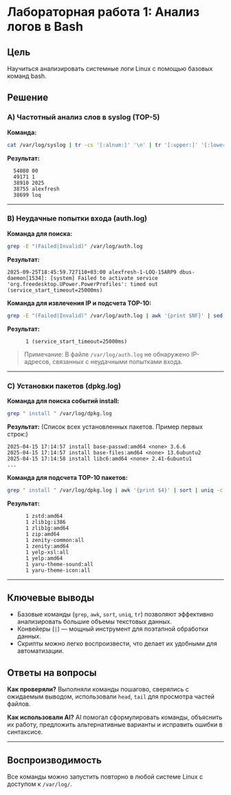 # Лабораторная работа 1: Анализ логов в Bash

## Цель
Научиться анализировать системные логи Linux с помощью базовых команд bash.

## Решение

### A) Частотный анализ слов в syslog (TOP-5)

**Команда:**
```bash
cat /var/log/syslog | tr -cs '[:alnum:]' '\n' | tr '[:upper:]' '[:lower:]' | sort | uniq -c | sort -nr | head -n 5
```

**Результат:**
```
  54080 00
  49171 1
  38910 2025
  38755 alexfresh
  38699 loq
```

---

### B) Неудачные попытки входа (auth.log)

**Команда для поиска:**
```bash
grep -E "(Failed|Invalid)" /var/log/auth.log
```

**Результат:**
```
2025-09-25T18:45:59.727110+03:00 alexfresh-1-LOQ-15ARP9 dbus-daemon[1534]: [system] Failed to activate service 'org.freedesktop.UPower.PowerProfiles': timed out (service_start_timeout=25000ms)
```

**Команда для извлечения IP и подсчета TOP-10:**
```bash
grep -E "(Failed|Invalid)" /var/log/auth.log | awk '{print $NF}' | sed -E 's/(\d+\.\d+\.\d+\.)\d+/\1x/g' | sort | uniq -c | sort -nr | head -n 10
```

**Результат:**
```
      1 (service_start_timeout=25000ms)
```

> Примечание: В файле `/var/log/auth.log` не обнаружено IP-адресов, связанных с неудачными попытками входа.

---

### C) Установки пакетов (dpkg.log)

**Команда для поиска событий install:**
```bash
grep " install " /var/log/dpkg.log
```

**Результат:**
(Список всех установленных пакетов. Пример первых строк:)
```
2025-04-15 17:14:57 install base-passwd:amd64 <none> 3.6.6
2025-04-15 17:14:57 install base-files:amd64 <none> 13.6ubuntu2
2025-04-15 17:14:58 install libc6:amd64 <none> 2.41-6ubuntu1
...
```

**Команда для подсчета TOP-10 пакетов:**
```bash
grep " install " /var/log/dpkg.log | awk '{print $4}' | sort | uniq -c | sort -nr | head -n 10
```

**Результат:**
```
      1 zstd:amd64
      1 zlib1g:i386
      1 zlib1g:amd64
      1 zip:amd64
      1 zenity-common:all
      1 zenity:amd64
      1 yelp-xsl:all
      1 yelp:amd64
      1 yaru-theme-sound:all
      1 yaru-theme-icon:all
```

---

## Ключевые выводы

- Базовые команды (`grep`, `awk`, `sort`, `uniq`, `tr`) позволяют эффективно анализировать большие объемы текстовых данных.
- Конвейеры (`|`) — мощный инструмент для поэтапной обработки данных.
- Скрипты можно легко воспроизвести, что делает их удобными для автоматизации.

## Ответы на вопросы

**Как проверяли?**
Выполняли команды пошагово, сверялись с ожидаемым выводом, использовали `head`, `tail` для просмотра частей файлов.

**Как использовали AI?**
AI помогал сформулировать команды, объяснить их работу, предложить альтернативные варианты и исправить ошибки в синтаксисе.

---

## Воспроизводимость

Все команды можно запустить повторно в любой системе Linux с доступом к `/var/log/`.
